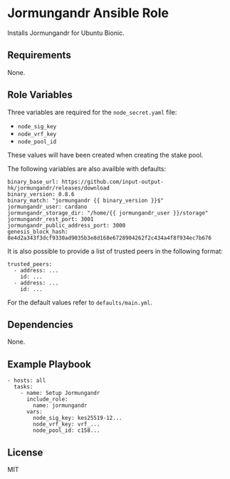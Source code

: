 # Jormungandr Ansible Role

Installs Jormungandr for Ubuntu Bionic.

## Requirements

None.

## Role Variables

Three variables are required for the `node_secret.yaml` file:

- `node_sig_key`
- `node_vrf_key`
- `node_pool_id`

These values will have been created when creating the stake pool.

The following variables are also availble with defaults:

    binary_base_url: https://github.com/input-output-hk/jormungandr/releases/download
    binary_version: 0.8.6
    binary_match: "jormungandr {{ binary_version }}$"
    jormungandr_user: cardano
    jormungandr_storage_dir: "/home/{{ jormungandr_user }}/storage"
    jormungandr_rest_port: 3001
    jormungandr_public_address_port: 3000
    genesis_block_hash: 8e4d2a343f3dcf9330ad9035b3e8d168e6728904262f2c434a4f8f934ec7b676 

It is also possible to provide a list of trusted peers in the following format:

    trusted_peers:
      - address: ...
        id: ...
      - address: ...
        id: ...

For the default values refer to `defaults/main.yml`.

## Dependencies

None.

## Example Playbook

    - hosts: all
      tasks:
        - name: Setup Jormungandr
          include_role:
            name: jormungandr
          vars:
            node_sig_key: kes25519-12...
            node_vrf_key: vrf_...
            node_pool_id: c158...

## License

MIT
